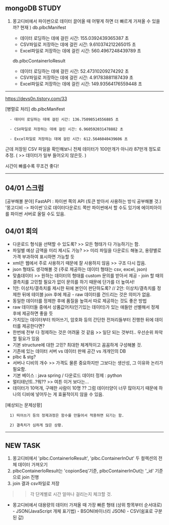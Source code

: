## mongoDB STUDY

1. 몽고디비에서 파이썬으로 데이터 끌어올 때 어떻게 하면 더 빠르게 가져올 수 있을까?
현재 ) db.plbcManifest
      - 데이터 로딩하는 데에 걸린 시간: 155.0392439365387 초
      - CSV파일로 저장하는 데에 걸린 시간: 9.610374212265015 초
      - Excel파일로 저장하는 데에 걸린 시간: 560.4967248439789 초
  
      db.plbcContainerIoResult
      - 데이터 로딩하는 데에 걸린 시간: 52.47310209274292 초
      - CSV파일로 저장하는 데에 걸린 시간: 4.91783881187439 초
      - Excel파일로 저장하는 데에 걸린 시간: 149.93564176559448 초

---
https://devs0n.tistory.com/33

[병렬로 처리]
  db.plbcManifest
      
      - 데이터 로딩하는 데에 걸린 시간: 136.75098514556885 초
      
      - CSV파일로 저장하는 데에 걸린 시간: 6.960592031478882 초
      
      - Excel파일로 저장하는 데에 걸린 시간: 612.5646040439606 초

근데 저장된 CSV 파일을 확인해보니 전체 데이터가 100만개가 아니라 87만개 정도로 추정. ( >> 데이터가 일부 들어오지 않은듯. )

시간이 빠를수록 무조건 좋다!

---

## 04/01 스크럼
[공부해볼 분야]
FastAPI : 파이썬 쪽의 API (토큰 받아서 사용하는 방식 공부해볼 것.)
'몽고디비 -> 파이썬'으로 데이터다운로드 쪽만 파이썬에서 할 수도 있기에 에이피아이를 파이썬 서버로 올릴 수도 있음.

## 04/01 회의
- 다운로드 형식을 선택할 수 있도록? >> 모든 형태가 다 가능하기는 함.
- 파일별 예상 금액을 미리 제시도 가능? >> 미리 파일을 다운로드 해놓고, 용량별로 가격 부과하여 표시하면 가능할 듯
- xml은 웹에서 주로 사용하기 때문에 잘 사용하지 않음 >> 구조 다시 잡음.
- json 형태도 생각해볼 것 (주로 제공하는 데이터 형태는 csv, excel, json)
- 맞춤데이터 >> 원하는 데이터의 형태를 custom 문의를 받아서 제공
      - join 할 때의 결측치를 고민할 필요가 없이 문의를 하기 때문에 단가를 더 높여서!
- 1안: 이상치/결측치를 제시한 뒤에 본인이 판단하도록? // 2안: 이상치/결측치를 정제한 뒤에 테이블 join 후에 제공
      - raw 데이터를 건드리는 것은 의미가 없음.
- 동일한 데이터를 정제한 후에 품질을 높여서 따로 제공하는 것도 좋은 방법
- raw 데이터들 중에서 상품값어치(인기있는 데이터)가 있는 애들만 선별해서 정제 후에 제공하면 좋을 듯
- 가치있는 데이터부터 띄어쓰기, 암호화 등의 간단한 전처리들부터 진행한 뒤에 데이터를 제공한다면?
- 한번에 전부 다 정제하는 것은 어려울 것 같음 >> 일단 되는 것부터.. 우선순위 파악할 필요가 있음
- 기본 structure에 대한 고민? 최대한 체계적이고 꼼꼼하게 구성해볼 것.
- 기존에 있는 데이터 서버 vs 데이터 판매 공간 vs 개개인의 DB
- plbc & stg?
- 서버나 디비의 개수 >> 가격도 물론 중요하지만 그보다는 생산성, 그 이유와 논리가 필요함.
- 기본 베이스 : java spring / 다운로드 데이터 정제 : python
- 멀티테넌트..?뭐?? >> 여튼 이거 보다는...
- 데이터가 10억개, 구매한 사람이 10명 ?? 그럼 데이터양이 너무 많아지기 때문에 하나의 디비에 넣어두는 게 효율적이지 않을 수 있음.

[예상되는 문제상황]

      1) 띄어쓰기 등의 정제과정은 함수를 만들어서 적용하면 되기는 함. 
      
      2) 결측치가 심하게 많은 상황.


---
## NEW TASK

1. 몽고디비에서 'plbc.ContainerIoResult', 'plbc.ContainerInOut' 두 컬렉션의 전체 데이터 가져오기
2. plbcContainerIoResult는 'copionSeq'기준, plbcContainerInOut는 '_id' 기준으로 join 진행
3. join 결과 csv파일로 저장

>>각 단계별로 시간 얼마나 걸리는지 체크할 것.



- 몽고디비에서 대용량의 데이터 가져올 때 가장 빠른 형태 (상위 항목부터 순서대로)
      - JSON(JavaScript 개체 표기법)
      - BSON(바이너리 JSON)
      - CSV(쉼표로 구분된 값)
